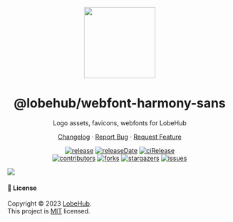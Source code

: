 <p align="center">
  <img width="160" src="https://npm.elemecdn.com/@lobehub/assets/logo/logo-3d.webp">
</p>
<h1 align="center">@lobehub/webfont-harmony-sans</h1>

<div align="center">

Logo assets, favicons, webfonts for LobeHub

[Changelog](./CHANGELOG.md) · [Report Bug][issues-url] · [Request Feature][issues-url]

<!-- SHIELD GROUP -->

[![release][release-shield]][release-url]
[![releaseDate][release-date-shield]][release-date-url]
[![ciRelease][ci-release-shield]][ci-release-url] <br/>
[![contributors][contributors-shield]][contributors-url]
[![forks][forks-shield]][forks-url]
[![stargazers][stargazers-shield]][stargazers-url]
[![issues][issues-shield]][issues-url]

</div>

![](https://raw.githubusercontent.com/andreasbm/readme/master/assets/lines/rainbow.png)


#### 📝 License

Copyright © 2023 [LobeHub][profile-url]. <br />
This project is [MIT](./LICENSE) licensed.

<!-- LINK GROUP -->

[profile-url]: https://github.com/lobehub
[gitpod-url]: https://gitpod.io/#https://github.com/lobehub/lobe-assets

<!-- SHIELD LINK GROUP -->

[back-to-top]: https://img.shields.io/badge/-BACK_TO_TOP-151515?style=flat-square

<!-- release -->

[release-shield]: https://img.shields.io/npm/v/@lobehub/webfont-harmony-sans?label=%F0%9F%A4%AF%20NPM
[release-url]: https://www.npmjs.com/package/@lobehub/webfont-harmony-sans

<!-- releaseDate -->

[release-date-shield]: https://img.shields.io/github/release-date/lobehub/lobe-assets?style=flat
[release-date-url]: https://github.com/lobehub/lobe-assets/releases

<!-- ciRelease -->

[ci-release-shield]: https://github.com/lobehub/lobe-assets/workflows/Release%20CI/badge.svg
[ci-release-url]: https://github.com/lobehub/lobe-assets/actions?query=workflow%3ARelease%20CI

<!-- contributors -->

[contributors-shield]: https://img.shields.io/github/contributors/lobehub/lobe-assets.svg?style=flat
[contributors-url]: https://github.com/lobehub/lobe-assets/graphs/contributors

<!-- forks -->

[forks-shield]: https://img.shields.io/github/forks/lobehub/lobe-assets.svg?style=flat
[forks-url]: https://github.com/lobehub/lobe-assets/network/members

<!-- stargazers -->

[stargazers-shield]: https://img.shields.io/github/stars/lobehub/lobe-assets.svg?style=flat
[stargazers-url]: https://github.com/lobehub/lobe-assets/stargazers

<!-- issues -->

[issues-shield]: https://img.shields.io/github/issues/lobehub/lobe-assets.svg?style=flat
[issues-url]: https://github.com/lobehub/lobe-assets/issues/new/choose
